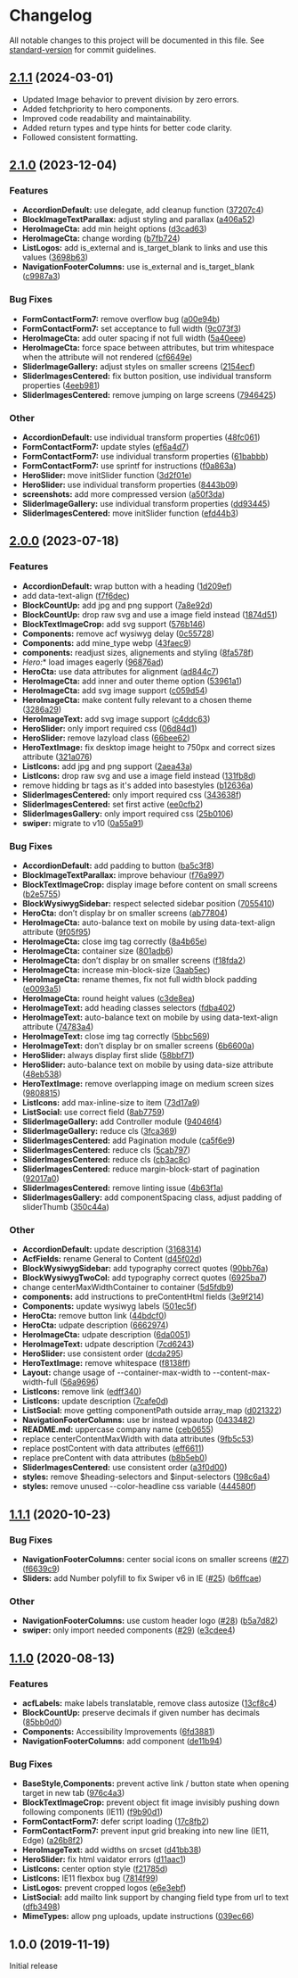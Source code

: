 # Changelog

All notable changes to this project will be documented in this file. See [standard-version](https://github.com/conventional-changelog/standard-version) for commit guidelines.

## [2.1.1](https://github.com/bleech/PremiumComponents/compare/v2.1.0...v2.1.1) (2024-03-01)

* Updated Image behavior to prevent division by zero errors.
* Added fetchpriority to hero components.
* Improved code readability and maintainability.
* Added return types and type hints for better code clarity.
* Followed consistent formatting.

## [2.1.0](https://github.com/bleech/PremiumComponents/compare/v2.0.0...v2.1.0) (2023-12-04)

### Features

* **AccordionDefault:** use delegate, add cleanup function ([37207c4](https://github.com/bleech/PremiumComponents/commit/37207c4631db38f9dae4f6cd9573721907b79864))
* **BlockImageTextParallax:** adjust styling and parallax ([a406a52](https://github.com/bleech/PremiumComponents/commit/a406a52b0eb5695d79c6611ceb9519240484910f))
* **HeroImageCta:** add min height options ([d3cad63](https://github.com/bleech/PremiumComponents/commit/d3cad635ed162d56e8d1d7d8d360ecdeb2af3046))
* **HeroImageCta:** change wording ([b7fb724](https://github.com/bleech/PremiumComponents/commit/b7fb724d6e5357594cef07bfeff1c2634d50f2f2))
* **ListLogos:** add is_external and is_target_blank to links and use this values ([3698b63](https://github.com/bleech/PremiumComponents/commit/3698b63d31421196b08ed31e8ec9527bea9d0606))
* **NavigationFooterColumns:** use is_external and is_target_blank ([c9987a3](https://github.com/bleech/PremiumComponents/commit/c9987a3d3a25a8ad6abd9f4bca33259e09d234d6))

### Bug Fixes

* **FormContactForm7:** remove overflow bug ([a00e94b](https://github.com/bleech/PremiumComponents/commit/a00e94b3cc6ad22a0817c4dd775d24128d027c22))
* **FormContactForm7:** set acceptance to full width ([9c073f3](https://github.com/bleech/PremiumComponents/commit/9c073f31e2551ef0be2988554fe1a6e4d3c7fa4d))
* **HeroImageCta:** add outer spacing if not full width ([5a40eee](https://github.com/bleech/PremiumComponents/commit/5a40eee5e036fd2fa4e3932ef21d93b00f71f0a8))
* **HeroImageCta:** force space between attributes, but trim whitespace when the attribute will not rendered ([cf6649e](https://github.com/bleech/PremiumComponents/commit/cf6649e3743e29eb8bc19a73db5f2abc199d91d0))
* **SliderImageGallery:** adjust styles on smaller screens ([2154ecf](https://github.com/bleech/PremiumComponents/commit/2154ecf4d2333aeb670a5afa7020fd82b84871ea))
* **SliderImagesCentered:** fix button position, use individual transform properties ([4eeb981](https://github.com/bleech/PremiumComponents/commit/4eeb98122dd912cf1392a7bee6dfad4689e72c9b))
* **SliderImagesCentered:** remove jumping on large screens ([7946425](https://github.com/bleech/PremiumComponents/commit/794642593623d0583dc74db36d9efe1b8e0e3d9f))

### Other

* **AccordionDefault:** use individual transform properties ([48fc061](https://github.com/bleech/PremiumComponents/commit/48fc0610f0fb8d0eb897bb017ef51ee4a0371f3e))
* **FormContactForm7:** update styles ([ef6a4d7](https://github.com/bleech/PremiumComponents/commit/ef6a4d70b279a3119e6bdc1564206fb2ef2d408e))
* **FormContactForm7:** use individual transform properties ([61babbb](https://github.com/bleech/PremiumComponents/commit/61babbb5faa166f82e579822c235fbed8fdf469a))
* **FormContactForm7:** use sprintf for instructions ([f0a863a](https://github.com/bleech/PremiumComponents/commit/f0a863a5d969b75944a5aa57d8beda0e7012ab07))
* **HeroSlider:** move initSlider function ([3d2f01e](https://github.com/bleech/PremiumComponents/commit/3d2f01e571964b460342ef1e0180c86d90bd3107))
* **HeroSlider:** use individual transform properties ([8443b09](https://github.com/bleech/PremiumComponents/commit/8443b0942d9b78556d654846a9d6a5b62eb5ea7c))
* **screenshots:** add more compressed version ([a50f3da](https://github.com/bleech/PremiumComponents/commit/a50f3dac5e6d868d5c32995202513ce98978b744))
* **SliderImageGallery:** use individual transform properties ([dd93445](https://github.com/bleech/PremiumComponents/commit/dd9344551fe456f00cf7d6027ca44782414a9111))
* **SliderImagesCentered:** move initSlider function ([efd44b3](https://github.com/bleech/PremiumComponents/commit/efd44b350b03af367e6f4252c386957fd5ae995d))

## [2.0.0](https://github.com/bleech/PremiumComponents/compare/v1.1.1...v2.0.0) (2023-07-18)

### Features

* **AccordionDefault:** wrap button with a heading ([1d209ef](https://github.com/bleech/PremiumComponents/commit/1d209ef4b5b777dc37bb7a57312db6c94b106f57))
* add data-text-align ([f7f6dec](https://github.com/bleech/PremiumComponents/commit/f7f6decb92c17e16de97ef3927497f88c55ac105))
* **BlockCountUp:** add jpg and png support ([7a8e92d](https://github.com/bleech/PremiumComponents/commit/7a8e92d8a2592c552c804c218d46e41ec69f673b))
* **BlockCountUp:** drop raw svg and use a image field instead ([1874d51](https://github.com/bleech/PremiumComponents/commit/1874d51530c77feaca67020dfdef5f9039b3e3bc))
* **BlockTextImageCrop:** add svg support ([576b146](https://github.com/bleech/PremiumComponents/commit/576b146c48acc5b9bd5875051efae8a9179dd3af))
* **Components:**  remove acf wysiwyg delay ([0c55728](https://github.com/bleech/PremiumComponents/commit/0c55728945fc60a8b5450907249cd868f4f23d05))
* **Components:** add mine_type webp ([43faec9](https://github.com/bleech/PremiumComponents/commit/43faec91f18f730709802643116552d77f6be5b9))
* **components:** readjust sizes, alignements and styling ([8fa578f](https://github.com/bleech/PremiumComponents/commit/8fa578f410bd30f70e893f9872d8ceffa587e48d))
* **Hero*:** load images eagerly ([96876ad](https://github.com/bleech/PremiumComponents/commit/96876ad5351c2de59f6fea7ab7e592defe16561e))
* **HeroCta:** use data attributes for alignment ([ad844c7](https://github.com/bleech/PremiumComponents/commit/ad844c72b8afe8e0ffeee699df7287ebfbb13d40))
* **HeroImageCta:** add inner and outer theme option ([53961a1](https://github.com/bleech/PremiumComponents/commit/53961a1db7b810418296aba06655c4f96c422a10))
* **HeroImageCta:** add svg image support ([c059d54](https://github.com/bleech/PremiumComponents/commit/c059d5473e7b9bdff55393041888158dd33fcdf1))
* **HeroImageCta:** make content fully relevant to a chosen theme ([3286a29](https://github.com/bleech/PremiumComponents/commit/3286a29f7b40d31b91b4b8d6f84b44b33543d64d))
* **HeroImageText:** add svg image support ([c4ddc63](https://github.com/bleech/PremiumComponents/commit/c4ddc63e5dbc71eec0e9b108ad83137a8c0de952))
* **HeroSlider:** only import required css ([06d84d1](https://github.com/bleech/PremiumComponents/commit/06d84d18cb756799d173a08cfc10beed50517168))
* **HeroSlider:** remove lazyload class ([66bee62](https://github.com/bleech/PremiumComponents/commit/66bee6226ff2552c43235cc13d458a374406d492))
* **HeroTextImage:** fix desktop image height to 750px and correct sizes attribute ([321a076](https://github.com/bleech/PremiumComponents/commit/321a076cb6012573db1dba3c50f02bedfb97f06d))
* **ListIcons:** add jpg and png support ([2aea43a](https://github.com/bleech/PremiumComponents/commit/2aea43a85fefb3067190ebce62a5440dd9fc74e3))
* **ListIcons:** drop raw svg and use a image field instead ([131fb8d](https://github.com/bleech/PremiumComponents/commit/131fb8d27cda0160aa9e5c442c5692282e92f7a6))
* remove hidding br tags as it's added into basestyles ([b12636a](https://github.com/bleech/PremiumComponents/commit/b12636a0b1e0882e121c62047dc5fb75656ae985))
* **SliderImagesCentered:** only import required css ([343638f](https://github.com/bleech/PremiumComponents/commit/343638f5784956c9fde4e7f3e585bf317ad03b20))
* **SliderImagesCentered:** set first active ([ee0cfb2](https://github.com/bleech/PremiumComponents/commit/ee0cfb28f20854b636fb150a770f3a38aa78c7da))
* **SliderImagesGallery:** only import required css ([25b0106](https://github.com/bleech/PremiumComponents/commit/25b0106403343969bfd1d2f5907a7a3773129379))
* **swiper:** migrate to v10 ([0a55a91](https://github.com/bleech/PremiumComponents/commit/0a55a917af010b634e21aea162bbf8e2d050b278))

### Bug Fixes

* **AccordionDefault:** add padding to button ([ba5c3f8](https://github.com/bleech/PremiumComponents/commit/ba5c3f881897c65acd8ccee2bf75500c2a59d713))
* **BlockImageTextParallax:** improve behaviour ([f76a997](https://github.com/bleech/PremiumComponents/commit/f76a997abc86bca196219329a4262f5bd38daada))
* **BlockTextImageCrop:** display image before content on small screens ([b2e5755](https://github.com/bleech/PremiumComponents/commit/b2e5755029c7a2a205d6bc7fcba6e364a1b9d2f9))
* **BlockWysiwygSidebar:** respect selected sidebar position ([7055410](https://github.com/bleech/PremiumComponents/commit/7055410ed2644115deba6187ef4b21afd7f130ec))
* **HeroCta:** don’t display br on smaller screens ([ab77804](https://github.com/bleech/PremiumComponents/commit/ab77804a1aee0abf69c678febfc3b3471a5761a2))
* **HeroImageCta:** auto-balance text on mobile by using data-text-align attribute ([9f05f95](https://github.com/bleech/PremiumComponents/commit/9f05f950a66bf36d04f73fd880f6ccac7f2560fa))
* **HeroImageCta:** close img tag correctly ([8a4b65e](https://github.com/bleech/PremiumComponents/commit/8a4b65e367ba206762afbb3e08421fac0dc8b2c7))
* **HeroImageCta:** container size ([801adb6](https://github.com/bleech/PremiumComponents/commit/801adb6b91ce15560eb661d1cec474615308d0cb))
* **HeroImageCta:** don’t display br on smaller screens ([f18fda2](https://github.com/bleech/PremiumComponents/commit/f18fda224392555fd80d27676e66e99810dc068b))
* **HeroImageCta:** increase min-block-size ([3aab5ec](https://github.com/bleech/PremiumComponents/commit/3aab5ec5391d1336052b841d83a83214625bd206))
* **HeroImageCta:** rename themes, fix not full width block padding ([e0093a5](https://github.com/bleech/PremiumComponents/commit/e0093a5ac1902e9b25253bda2503ac4b8779b286))
* **HeroImageCta:** round height values ([c3de8ea](https://github.com/bleech/PremiumComponents/commit/c3de8eabd7b015ef72e7daee8fc76c22b9ce2d88))
* **HeroImageText:** add heading classes selectors ([fdba402](https://github.com/bleech/PremiumComponents/commit/fdba402ba99a6542741a7b306941822cc6671577))
* **HeroImageText:** auto-balance text on mobile by using data-text-align attribute ([74783a4](https://github.com/bleech/PremiumComponents/commit/74783a4f618957b317aff1c3e1ace7500da22841))
* **HeroImageText:** close img tag correctly ([5bbc569](https://github.com/bleech/PremiumComponents/commit/5bbc569ae719d1baf0a953044b73c47e0fb18520))
* **HeroImageText:** don’t display br on smaller screens ([6b6600a](https://github.com/bleech/PremiumComponents/commit/6b6600a7435f3647052933d3552748a576be1ebb))
* **HeroSlider:** always display first slide ([58bbf71](https://github.com/bleech/PremiumComponents/commit/58bbf7154014911f4bc06bc03afb3b62dfd563c5))
* **HeroSlider:** auto-balance text on mobile by using data-size attribute ([48eb538](https://github.com/bleech/PremiumComponents/commit/48eb538d8d090259ae06a95d6564538551466235))
* **HeroTextImage:** remove overlapping image on medium screen sizes ([9808815](https://github.com/bleech/PremiumComponents/commit/98088152028135688dbfede558ad22c9b83860fd))
* **ListIcons:** add max-inline-size to item ([73d17a9](https://github.com/bleech/PremiumComponents/commit/73d17a9d9973f2f691b0a787525a92737588c450))
* **ListSocial:** use correct field ([8ab7759](https://github.com/bleech/PremiumComponents/commit/8ab7759d79df52d6b743de3ccfe0f3c0fdde208a))
* **SliderImageGallery:** add Controller module ([94046f4](https://github.com/bleech/PremiumComponents/commit/94046f4a2ebed2502d0951298904beec85b96eed))
* **SliderImageGallery:** reduce cls ([3fca369](https://github.com/bleech/PremiumComponents/commit/3fca369f4821a4f448ff5b27b5898188a2cedebd))
* **SliderImagesCentered:** add Pagination module ([ca5f6e9](https://github.com/bleech/PremiumComponents/commit/ca5f6e93e56524e50193f62c6e36449ffa03a1b9))
* **SliderImagesCentered:** reduce cls ([5cab797](https://github.com/bleech/PremiumComponents/commit/5cab79782725fdcd369b1dbc8203c1ec6fdebe93))
* **SliderImagesCentered:** reduce cls ([cb3ac8c](https://github.com/bleech/PremiumComponents/commit/cb3ac8cbcac6c857e7bdab4671fb356ce218cfa1))
* **SliderImagesCentered:** reduce margin-block-start of pagination ([92017a0](https://github.com/bleech/PremiumComponents/commit/92017a01ef204bb3d5672e94e4cb429f7e7458a2))
* **SliderImagesCentered:** remove linting issue ([4b63f1a](https://github.com/bleech/PremiumComponents/commit/4b63f1af8390c92f904b2737f7db947f79f8ead6))
* **SliderImagesGallery:** add componentSpacing class, adjust padding of sliderThumb ([350c44a](https://github.com/bleech/PremiumComponents/commit/350c44ac51d14a951a872753e9e7d75323c5db88))

### Other

* **AccordionDefault:** update description ([3168314](https://github.com/bleech/PremiumComponents/commit/31683149dd174ad93a61e2aca80986b77555a3ba))
* **AcfFields:** rename General to Content ([d45f02d](https://github.com/bleech/PremiumComponents/commit/d45f02d4ecfc72bd33fcdba42bb0b39b75d1db54))
* **BlockWysiwygSidebar:** add typography correct quotes ([90bb76a](https://github.com/bleech/PremiumComponents/commit/90bb76a983e89f4e9228516884958492c8c71292))
* **BlockWysiwygTwoCol:** add typography correct quotes ([6925ba7](https://github.com/bleech/PremiumComponents/commit/6925ba7983343e48f773532ea65c68ff11605d32))
* change centerMaxWidthContainer to container ([5d5fdb9](https://github.com/bleech/PremiumComponents/commit/5d5fdb9b0966dc7c12772f79b60b433816eabff1))
* **components:** add instructions to preContentHtml fields ([3e9f214](https://github.com/bleech/PremiumComponents/commit/3e9f21462af6ad09cc50ab15575330103adb6aea))
* **Components:** update wysiwyg labels ([501ec5f](https://github.com/bleech/PremiumComponents/commit/501ec5fa7178aad91bdc6d1e03fedcbe7de3bb7b))
* **HeroCta:** remove button link ([44bdcf0](https://github.com/bleech/PremiumComponents/commit/44bdcf01d19fe628b29d7eb8637451a874babf0d))
* **HeroCta:** udpate description ([6662974](https://github.com/bleech/PremiumComponents/commit/6662974c731d724e18300b928bc896008f048242))
* **HeroImageCta:** udpate description ([6da0051](https://github.com/bleech/PremiumComponents/commit/6da0051266232e219b52e74e70b6b45a6c4e7c01))
* **HeroImageText:** udpate description ([7cd6243](https://github.com/bleech/PremiumComponents/commit/7cd62430e114528464145babca991ba3f7dd8243))
* **HeroSlider:** use consistent order ([dcda295](https://github.com/bleech/PremiumComponents/commit/dcda295b0a459a06b5804e2f5d30f8e3ab309941))
* **HeroTextImage:** remove whitespace ([f8138ff](https://github.com/bleech/PremiumComponents/commit/f8138ffed4c6f1a506930d1206c45d859062725a))
* **Layout:** change usage of --container-max-width to --content-max-width-full ([56a9696](https://github.com/bleech/PremiumComponents/commit/56a96967313c1f9b02217e7e80659a574988b872))
* **ListIcons:** remove link ([edff340](https://github.com/bleech/PremiumComponents/commit/edff34051f2aa5f3f95231a5b76474c8204fd4a9))
* **ListIcons:** update description ([7cafe0d](https://github.com/bleech/PremiumComponents/commit/7cafe0d9f882f99dc8a8164f83cfe77951fa4100))
* **ListSocial:** move getting componentPath outside array_map ([d021322](https://github.com/bleech/PremiumComponents/commit/d021322e250d283f465b32c35d460727bb8ab860))
* **NavigationFooterColumns:** use br instead wpautop ([0433482](https://github.com/bleech/PremiumComponents/commit/04334822684020dd1bfbbf95502b09e580cd60f2))
* **README.md:** uppercase company name ([ceb0655](https://github.com/bleech/PremiumComponents/commit/ceb06557a5a1af9dcb82f0f420736fffd4645dcc))
* replace centerContentMaxWidth with data attributes ([9fb5c53](https://github.com/bleech/PremiumComponents/commit/9fb5c53498fd57f7828a504d80e5ec8263650759))
* replace postContent with data attributes ([eff6611](https://github.com/bleech/PremiumComponents/commit/eff6611d0459250b4f0b2b1b67a4497f130a16d9))
* replace preContent with data attributes ([b8b5eb0](https://github.com/bleech/PremiumComponents/commit/b8b5eb01c556e7adc2bfad3649d495eff63b0265))
* **SliderImagesCentered:** use consistent order ([a3f0d00](https://github.com/bleech/PremiumComponents/commit/a3f0d00fd87eed02fd7b855f342dbbb637623178))
* **styles:** remove $heading-selectors and $input-selectors ([198c6a4](https://github.com/bleech/PremiumComponents/commit/198c6a4869d24a62343b9b4952892d748d6ab5ab))
* **styles:** remove unused --color-headline css variable ([444580f](https://github.com/bleech/PremiumComponents/commit/444580f6f2ed98c37601673ad7fdf046b5a2c911))

## [1.1.1](https://github.com/bleech/PremiumComponents/compare/v1.1.0...v1.1.1) (2020-10-23)

### Bug Fixes

* **NavigationFooterColumns:** center social icons on smaller screens ([#27](https://github.com/bleech/PremiumComponents/issues/27)) ([f6639c9](https://github.com/bleech/PremiumComponents/commit/f6639c9e20a0af82a6cfb383095a80c43e9340ec))
* **Sliders:** add Number polyfill to fix Swiper v6 in IE ([#25](https://github.com/bleech/PremiumComponents/issues/25)) ([b6ffcae](https://github.com/bleech/PremiumComponents/commit/b6ffcae08d78bb2bd6d39afe315dbbf4a597ef63))

### Other

* **NavigationFooterColumns:** use custom header logo ([#28](https://github.com/bleech/PremiumComponents/issues/28)) ([b5a7d82](https://github.com/bleech/PremiumComponents/commit/b5a7d820c937405d3e8e5be911841978ad07cee4))
* **swiper:** only import needed components ([#29](https://github.com/bleech/PremiumComponents/issues/29)) ([e3cdee4](https://github.com/bleech/PremiumComponents/commit/e3cdee4ef0c224dde98f2255a505b290365dba26))

## [1.1.0](https://github.com/bleech/PremiumComponents/compare/v1.0.0...v1.1.0) (2020-08-13)

### Features

* **acfLabels:** make labels translatable, remove class autosize ([13cf8c4](https://github.com/bleech/PremiumComponents/commit/13cf8c4a328e1808a802b9d5923bd05e9f80ab8d))
* **BlockCountUp:** preserve decimals if given number has decimals ([85bb0d0](https://github.com/bleech/PremiumComponents/commit/85bb0d0712e24b6acf606929a741ecd690e47c75))
* **Components:** Accessibility Improvements ([6fd3881](https://github.com/bleech/PremiumComponents/commit/6fd38812d282231682ac32fa0ceaa75e646df59f))
* **NavigationFooterColumns:** add component ([de11b94](https://github.com/bleech/PremiumComponents/commit/de11b94af980be9c17fb127a73cd3d0d7fd5ac68))

### Bug Fixes

* **BaseStyle,Components:** prevent active link / button state when opening target in new tab ([976c4a3](https://github.com/bleech/PremiumComponents/commit/976c4a3f1040289ba9e6ae31f36e89206943cc0e))
* **BlockTextImageCrop:** prevent object fit image invisibly pushing down following components (IE11) ([f9b90d1](https://github.com/bleech/PremiumComponents/commit/f9b90d1d6e772ae58fc4fb0e4980bc5a01e439dc))
* **FormContactForm7:** defer script loading ([17c8fb2](https://github.com/bleech/PremiumComponents/commit/17c8fb2ca4e4f9dbfcaf1664db0edc9ca42c319d))
* **FormContactForm7:** prevent input grid breaking into new line (IE11, Edge) ([a26b8f2](https://github.com/bleech/PremiumComponents/commit/a26b8f2f24dcace8dbed0b5b891c501e6c507e86))
* **HeroImageText:** add widths on srcset ([d41bb38](https://github.com/bleech/PremiumComponents/commit/d41bb3830ee04a1ce8f2486e55c1893fede089fb))
* **HeroSlider:** fix html vaidator errors ([d11aac1](https://github.com/bleech/PremiumComponents/commit/d11aac145f4f75d265311b2775cf188f1437a2b3))
* **ListIcons:** center option style ([f21785d](https://github.com/bleech/PremiumComponents/commit/f21785d3a72747e30f57dd31a575fb2e38cd4dd2))
* **ListIcons:** IE11 flexbox bug ([7814f99](https://github.com/bleech/PremiumComponents/commit/7814f998e34b5a9831c9f2b9cdc305c36101fcc4))
* **ListLogos:** prevent cropped logos ([e6e3ebf](https://github.com/bleech/PremiumComponents/commit/e6e3ebf6625c773f268705e96d4efeed8b7bfdd6))
* **ListSocial:** add mailto link support by changing field type from url to text ([dfb3498](https://github.com/bleech/PremiumComponents/commit/dfb3498c9d1e53708b3af2a636772cfe4a0f43de))
* **MimeTypes:** allow png uploads, update instructions ([039ec66](https://github.com/bleech/PremiumComponents/commit/039ec66c74f2da97f753640d079c50c3e070703b))

## 1.0.0 (2019-11-19)

Initial release
